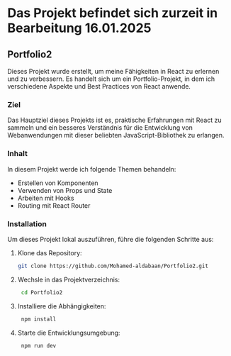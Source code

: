 # Das Projekt befindet sich zurzeit in Bearbeitung 16.01.2025
## Portfolio2
 Dieses Projekt wurde erstellt, um meine Fähigkeiten in React zu erlernen und zu verbessern. Es handelt sich um ein Portfolio-Projekt, in dem ich verschiedene Aspekte und Best Practices von React anwende.

### Ziel
 Das Hauptziel dieses Projekts ist es, praktische Erfahrungen mit React zu sammeln und ein besseres Verständnis für die Entwicklung von Webanwendungen mit dieser beliebten JavaScript-Bibliothek zu erlangen.


### Inhalt
 
 In diesem Projekt werde ich folgende Themen behandeln:
 - Erstellen von Komponenten
 - Verwenden von Props und State
 - Arbeiten mit Hooks
 - Routing mit React Router

 ### Installation
  
  Um dieses Projekt lokal auszuführen, führe die folgenden Schritte aus:
   1. Klone das Repository:
      ```bash
      git clone https://github.com/Mohamed-aldabaan/Portfolio2.git
      ```
   2. Wechsle in das Projektverzeichnis:
      ```bash
       cd Portfolio2
      ```
    
   3. Installiere die Abhängigkeiten:
      ```bash
       npm install
      ```
    
   4. Starte die Entwicklungsumgebung:
      ```bash
       npm run dev
      ```

